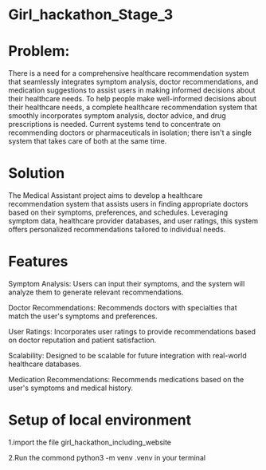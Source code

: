 # Girl_hackathon_Stage_3
# Problem:
There is a need for a comprehensive healthcare recommendation system that seamlessly integrates symptom analysis, doctor recommendations, and medication suggestions to assist users in making informed decisions about their healthcare needs. To help people make well-informed decisions about their healthcare needs, a complete healthcare recommendation system that smoothly incorporates symptom analysis, doctor advice, and drug prescriptions is needed. Current systems tend to concentrate on recommending doctors or pharmaceuticals in isolation; there isn't a single system that takes care of both at the same time.
# Solution 

The Medical Assistant project aims to develop a healthcare recommendation system that assists users in finding appropriate doctors based on their symptoms, preferences, and schedules. Leveraging symptom data, healthcare provider databases, and user ratings, this system offers personalized recommendations tailored to individual needs.

# Features
Symptom Analysis: Users can input their symptoms, and the system will analyze them to generate relevant recommendations.

Doctor Recommendations: Recommends doctors with specialties that match the user's symptoms and preferences.

User Ratings: Incorporates user ratings to provide recommendations based on doctor reputation and patient satisfaction.

Scalability: Designed to be scalable for future integration with real-world healthcare databases.

Medication Recommendations: Recommends medications based on the user's symptoms and medical history.

# Setup of local environment

1.import the file girl_hackathon_including_website

2.Run the commond python3 -m venv .venv in your terminal
